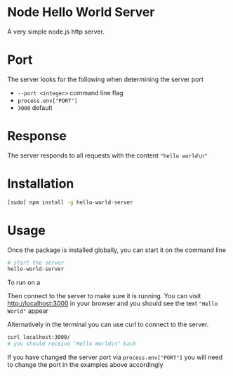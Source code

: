 # Node Hello World Server

A very simple node.js http server.

# Port

 The server looks for the following when determining the server port

* `--port <integer>` command line flag
* `process.env["PORT"]`
* `3000` default

# Response
The server responds to all requests with the content `"hello world\n"`

# Installation

```bash
[sudo] npm install -g hello-world-server
```

# Usage

Once the package is installed globally, you can start it on the command line

```bash
# start the server
hello-world-server
```

To run on a

Then connect to the server to make sure it is running. You can visit [http://localhost:3000](http://localhost:3000) in your browser and you should see the text `"Hello World"` appear

Alternatively in the terminal you can use curl to connect to the server.

```bash
curl localhost:3000/
# you should receive "Hello World\n" back
```

If you have changed the server port via `process.env["PORT"]` you will need to change the port in the examples above accordingly



